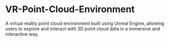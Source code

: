 # VR-Point-Cloud-Environment
A virtual reality point cloud environment built using Unreal Engine, allowing users to explore and interact with 3D point cloud data in a immersive and interactive way.
